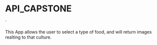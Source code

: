# API_CAPSTONE
`

This App allows the user to select a type of food, and will return images realting to that culture.
